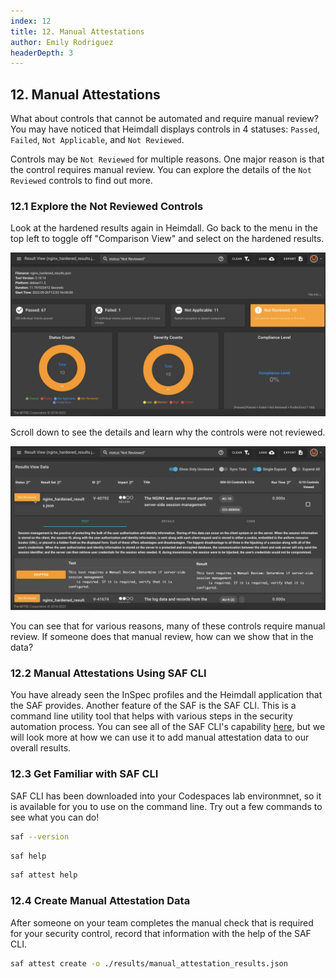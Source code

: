 ```yaml
---
index: 12
title: 12. Manual Attestations
author: Emily Rodriguez
headerDepth: 3
---
```


## 12. Manual Attestations

What about controls that cannot be automated and require manual review? You may have noticed that Heimdall displays controls in 4 statuses: `Passed`, `Failed`, `Not Applicable`, and `Not Reviewed`.

Controls may be `Not Reviewed` for multiple reasons. One major reason is that the control requires manual review. You can explore the details of the `Not Reviewed` controls to find out more.

### 12.1 Explore the Not Reviewed Controls

Look at the hardened results again in Heimdall. Go back to the menu in the top left to toggle off "Comparison View" and select on the hardened results.

![Alt text](../../assets/img/Heimdall_NotReviewed_Filter.png)

Scroll down to see the details and learn why the controls were not reviewed.

![Alt text](../../assets/img/Heimdall_NotReviewed_Data.png)

You can see that for various reasons, many of these controls require manual review. If someone does that manual review, how can we show that in the data?

### 12.2 Manual Attestations Using SAF CLI

You have already seen the InSpec profiles and the Heimdall application that the SAF provides. Another feature of the SAF is the SAF CLI. This is a command line utility tool that helps with various steps in the security automation process. You can see all of the SAF CLI's capability [here](saf-cli.mitre.org), but we will look more at how we can use it to add manual attestation data to our overall results.

### 12.3 Get Familiar with SAF CLI

SAF CLI has been downloaded into your Codespaces lab environmnet, so it is available for you to use on the command line. Try out a few commands to see what you can do!

```sh
saf --version
```

```sh
saf help
```

```sh
saf attest help
```

### 12.4 Create Manual Attestation Data

After someone on your team completes the manual check that is required for your security control, record that information with the help of the SAF CLI.

```sh
saf attest create -o ./results/manual_attestation_results.json
```